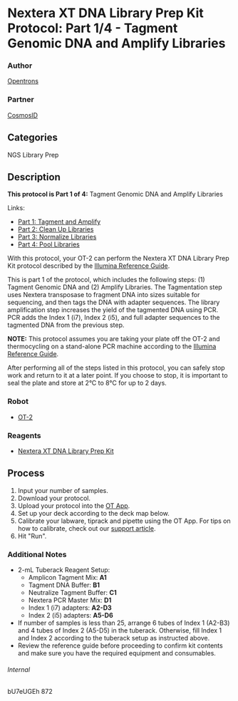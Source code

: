 # Nextera XT DNA Library Prep Kit Protocol: Part 1/4 - Tagment Genomic DNA and Amplify Libraries

### Author
[Opentrons](http://www.opentrons.com/)

### Partner
[CosmosID](http://www.cosmosid.com/)

## Categories
NGS Library Prep

## Description
**This protocol is Part 1 of 4:** Tagment Genomic DNA and Amplify Libraries

Links: 
   * [Part 1: Tagment and Amplify](./872-cosmosid-ngs-library-prep-part1) 
   * [Part 2: Clean Up Libraries](./872-cosmosid-ngs-library-prep-part2) 
   * [Part 3: Normalize Libraries](./872-cosmosid-ngs-library-prep-part3) 
   * [Part 4: Pool Libraries](./872-cosmosid-ngs-library-prep-part4)

With this protocol, your OT-2 can perform the Nextera XT DNA Library Prep Kit protocol described by the [Illumina Reference Guide](https://support.illumina.com/content/dam/illumina-support/documents/documentation/chemistry_documentation/samplepreps_nextera/nextera-xt/nextera-xt-library-prep-reference-guide-15031942-03.pdf). 

This is part 1 of the protocol, which includes the following steps: (1) Tagment Genomic DNA and (2) Amplify Libraries. 
The Tagmentation step uses Nextera transposase to fragment DNA into sizes suitable for sequencing, and then tags the DNA with adapter sequences. The library amplification step increases the yield of the tagmented DNA using PCR. PCR adds the Index 1 (i7), Index 2 (i5), and full adapter sequences to the tagmented DNA from the previous step. 

**NOTE:** This protocol assumes you are taking your plate off the OT-2 and thermocycling on a stand-alone PCR machine according to the [Illumina Reference Guide](https://support.illumina.com/content/dam/illumina-support/documents/documentation/chemistry_documentation/samplepreps_nextera/nextera-xt/nextera-xt-library-prep-reference-guide-15031942-03.pdf). 

After performing all of the steps listed in this protocol, you can safely stop work and return to it at a later point. If you choose to stop, it is important to seal the plate and store at 2°C to 8°C for up to 2 days. 

### Robot
* [OT-2](https://opentrons.com/ot-2)

### Reagents
* [Nextera XT DNA Library Prep Kit](https://www.illumina.com/products/by-type/sequencing-kits/library-prep-kits/nextera-xt-dna.html)

## Process
1. Input your number of samples.
2. Download your protocol.
3. Upload your protocol into the [OT App](https://opentrons.com/ot-app).
4. Set up your deck according to the deck map below.
5. Calibrate your labware, tiprack and pipette using the OT App. For tips on how to calibrate, check out our [support article](https://support.opentrons.com/ot-2/getting-started-software-setup/deck-calibration).
6. Hit "Run".

### Additional Notes
* 2-mL Tuberack Reagent Setup:
    * Amplicon Tagment Mix: **A1**
    * Tagment DNA Buffer: **B1**
    * Neutralize Tagment Buffer: **C1**
    * Nextera PCR Master Mix: **D1**
    * Index 1 (i7) adapters: **A2-D3**
    * Index 2 (i5) adapters: **A5-D6**
* If number of samples is less than 25, arrange 6 tubes of Index 1 (A2-B3) and 4 tubes of Index 2 (A5-D5) in the tuberack. Otherwise, fill Index 1 and Index 2 according to the tuberack setup as instructed above.
* Review the reference guide before proceeding to confirm kit contents and make sure you have the required equipment and consumables.

###### Internal
bU7eUGEh
872
